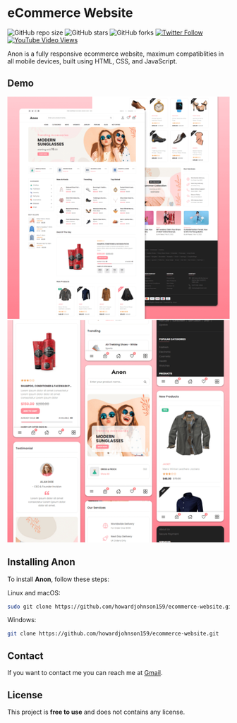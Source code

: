 # eCommerce Website

![GitHub repo size](https://img.shields.io/github/repo-size/codewithsadee/anon-ecommerce-website)
![GitHub stars](https://img.shields.io/github/stars/codewithsadee/anon-ecommerce-website?style=social)
![GitHub forks](https://img.shields.io/github/forks/codewithsadee/anon-ecommerce-website?style=social)
[![Twitter Follow](https://img.shields.io/twitter/follow/codewithsadee_?style=social)](https://twitter.com/intent/follow?screen_name=codewithsadee_)
[![YouTube Video Views](https://img.shields.io/youtube/views/3l8Lob4ysI0?style=social)](https://youtu.be/3l8Lob4ysI0)

Anon is a fully responsive ecommerce website, maximum compatiblities in all mobile devices, built using HTML, CSS, and JavaScript.

## Demo

![Anon Desktop Demo](./website-demo-image/desktop.png "Desktop Demo")
![Anon Mobile Demo](./website-demo-image/mobile.png "Mobile Demo")


## Installing Anon

To install **Anon**, follow these steps:

Linux and macOS:

```bash
sudo git clone https://github.com/howardjohnson159/ecommerce-website.git
```

Windows:

```bash
git clone https://github.com/howardjohnson159/ecommerce-website.git
```

## Contact

If you want to contact me you can reach me at [Gmail](howardjohnson9817@gmail.com).

## License

This project is **free to use** and does not contains any license.
